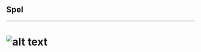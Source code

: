 ## Spel
____________

# ![alt text](https://cdn.discordapp.com/attachments/793836493591674911/802917827707273286/Darius_GIF.gif) 
